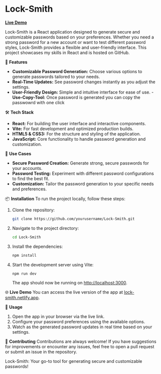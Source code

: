 # Lock-Smith

**[Live Demo](https://lock-smith.netlify.app)**

Lock-Smith is a React application designed to generate secure and customizable passwords based on your preferences. Whether you need a strong password for a new account or want to test different password styles, Lock-Smith provides a flexible and user-friendly interface. This project showcases my skills in React and is hosted on GitHub.

🚀 **Features**
- **Customizable Password Generation:** Choose various options to generate passwords tailored to your needs.
- **Real-Time Updates:** See password changes instantly as you adjust the settings.
- **User-Friendly Design:** Simple and intuitive interface for ease of use.
-**Use-Copy-Tool:** Once password is generated you can copy the passwowrd with one click
  
🛠️ **Tech Stack**
- **React:** For building the user interface and interactive components.
- **Vite:** For fast development and optimized production builds.
- **HTML5 & CSS3:** For the structure and styling of the application.
- **JavaScript:** Core functionality to handle password generation and customization.

🎯 **Use Cases**
- **Secure Password Creation:** Generate strong, secure passwords for your accounts.
- **Password Testing:** Experiment with different password configurations to find the best fit.
- **Customization:** Tailor the password generation to your specific needs and preferences.

📦 **Installation**
To run the project locally, follow these steps:

1. Clone the repository:
   ```bash
   git clone https://github.com/yourusername/Lock-Smith.git
   ```

2. Navigate to the project directory:
   ```bash
   cd Lock-Smith
   ```

3. Install the dependencies:
   ```bash
   npm install
   ```

4. Start the development server using Vite:
   ```bash
   npm run dev
   ```

   The app should now be running on [http://localhost:3000](http://localhost:3000).

🌐 **Live Demo**
You can access the live version of the app at [lock-smith.netlify.app](https://lock-smith.netlify.app).

📄 **Usage**
1. Open the app in your browser via the live link.
2. Configure your password preferences using the available options.
3. Watch as the generated password updates in real time based on your settings.

🤝 **Contributing**
Contributions are always welcome! If you have suggestions for improvements or encounter any issues, feel free to open a pull request or submit an issue in the repository.

Lock-Smith: Your go-to tool for generating secure and customizable passwords!
